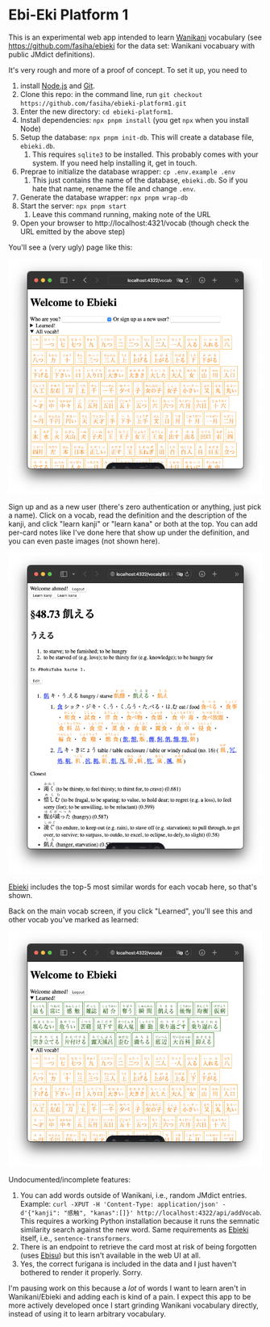 # Ebi-Eki Platform 1

This is an experimental web app intended to learn [Wanikani](https://www.wanikani.com) vocabulary (see https://github.com/fasiha/ebieki for the data set: Wanikani vocabuary with public JMdict definitions).

It's very rough and more of a proof of concept. To set it up, you need to
1. install [Node.js](https://nodejs.org) and [Git](https://git-scm.com).
2. Clone this repo: in the command line, run `git checkout https://github.com/fasiha/ebieki-platform1.git`
3. Enter the new directory: `cd ebieki-platform1`.
4. Install dependencies: `npx pnpm install` (you get `npx` when you install Node)
5. Setup the database: `npx pnpm init-db`. This will create a database file, `ebieki.db`.
   1. This requires `sqlite3` to be installed. This probably comes with your system. If you need help installing it, get in touch.
6. Preprae to initialize the database wrapper: `cp .env.example .env`
   1. This just contains the name of the database, `ebieki.db`. So if you hate that name, rename the file and change `.env`.
7. Generate the database wrapper: `npx pnpm wrap-db`
8. Start the server: `npx pnpm start`
   1. Leave this command running, making note of the URL
9. Open your browser to http://localhost:4321/vocab (though check the URL emitted by the above step)

You'll see a (very ugly) page like this:

![Screenshot of the initial page, offering to let you sign in or sign up at the top, and then a series of hundreds of boxes containing Japanese vocabulary: kanji in big letters, with hiragana above them](./images/initial.png)

Sign up and as a new user (there's zero authentication or anything, just pick a name). Click on a vocab, read the definition and the description of the kanji, and click "learn kanji" or "learn kana" or both at the top. You can add per-card notes like I've done here that show up under the definition, and you can even paste images (not shown here).

![Tall screenshot of a page for "飢える" giving the reading, definitions, a personal note I added about reading it in BokuYaba, followed by a detailed list of components in 飢 with the other kanji that those components appear in, and finally a list of other semantically similar vocab](./images/vocab.png)

[Ebieki](https://github.com/fasiha/ebieki) includes the top-5 most similar words for each vocab here, so that's shown.

Back on the main vocab screen, if you click "Learned", you'll see this and other vocab you've marked as learned:

![Same as the first image now with two rows of boxes: the big list of vocab is still below but above it are several boxes in green showing vocab I've learned](./images/learned.png)


Undocumented/incomplete features:
1. You can add words outside of Wanikani, i.e., random JMdict entries. Example: `curl -XPUT -H 'Content-Type: application/json' -d'{"kanji": "感触", "kanas":[]}' http://localhost:4322/api/addVocab`. This requires a working Python installation because it runs the semnatic similarity search against the new word. Same requirements as [Ebieki](https://github.com/fasiha/ebieki/?tab=readme-ov-file#dev) itself, i.e., `sentence-transformers`.
2. There is an endpoint to retrieve the card most at risk of being forgotten (uses [Ebisu](https://fasiha.github.io/ebisu/)) but this isn't available in the web UI at all.
3. Yes, the correct furigana is included in the data and I just haven't bothered to render it properly. Sorry.

I'm pausing work on this because a *lot* of words I want to learn aren't in Wanikani/Ebieki and adding each is kind of a pain. I expect this app to be more actively developed once I start grinding Wanikani vocabulary directly, instead of using it to learn arbitrary vocabulary.
